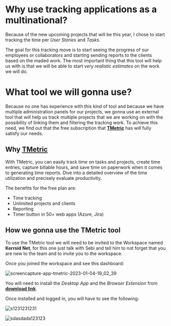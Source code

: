 # **Why use tracking applications as a multinational?**
Because of the new upcoming projects that will be this year, I chose to start tracking the time per *User Stories* and *Tasks*.

The goal for this tracking move is to start seeing the progress of our employees or collaborators and starting sending reports to the clients based on the maded work. The most important thing that this tool will help us with is that we will be able to start *very realistic estimates* on the work we will do.

# **What tool we will gonna use?**
Because no one has experience with this kind of tool and because we have multiple administration panels for our projects, we gonna use an external tool that will help us track multiple projects that we are working on with the possibility of linking them and filtering the tracking work. To achieve this need, we find out that the free subscription that **[TMetric](https://tmetric.com/)** has will fully satisfy our needs.

## Why **[TMetric](https://tmetric.com/)**
With TMetric, you can easily track time on tasks and projects, create time entries, capture billable hours, and save time on paperwork when it comes to generating time reports. Dive into a detailed overview of the time utilization and precisely evaluate productivity.

The benefits for the free plan are: 
- Time tracking 
- Unlimited projects and clients
- Reporting
- Timer button in 50+ web apps (Azure, Jira)

## How we gonna use the **TMetric** tool
To use the TMetric tool we will need to be invited to the Workspace named **Kerrsid Net**, for this one just talk with Sebi and tell him to not forget that you are new to the team and to invite you to the workspace.

Once you joined the workspace and see this dashboard:

![screencapture-app-tmetric-2023-01-04-19_02_39](https://user-images.githubusercontent.com/99452358/210609749-273bb517-abde-49b2-bf02-2c1382187679.jpg)

You will need to install the *Desktop App* and the *Browser Extension* from **[download link](https://tmetric.com/download)**.

Once installed and logged in, you will have to see the following:

![s1231231231](https://user-images.githubusercontent.com/99452358/210610822-e7d9a968-6f57-4464-abf0-1b5cb5f90434.JPG)

![sdasdada123123](https://user-images.githubusercontent.com/99452358/210613980-66c7576e-d265-4828-a7b9-73b07a0f7953.JPG) 


